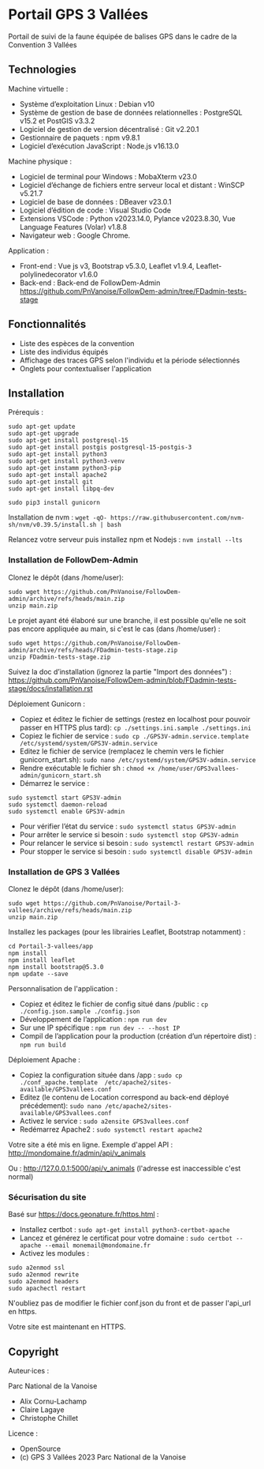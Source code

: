 # Portail GPS 3 Vallées
Portail de suivi de la faune équipée de balises GPS dans le cadre de la Convention 3 Vallées

## Technologies

Machine virtuelle :
- Système d’exploitation Linux : Debian v10
- Système de gestion de base de données relationnelles : PostgreSQL v15.2 et PostGIS v3.3.2
- Logiciel de gestion de version décentralisé : Git v2.20.1
- Gestionnaire de paquets : npm v9.8.1
- Logiciel d’exécution JavaScript : Node.js v16.13.0

Machine physique :
- Logiciel de terminal pour Windows : MobaXterm v23.0
- Logiciel d’échange de fichiers entre serveur local et distant : WinSCP v5.21.7
- Logiciel de base de données : DBeaver v23.0.1
- Logiciel d’édition de code : Visual Studio Code
- Extensions VSCode : Python v2023.14.0, Pylance v2023.8.30, Vue Language Features (Volar) v1.8.8
- Navigateur web : Google Chrome.

Application :
- Front-end : Vue js v3, Bootstrap v5.3.0, Leaflet v1.9.4, Leaflet-polylinedecorator v1.6.0
- Back-end : Back-end de FollowDem-Admin https://github.com/PnVanoise/FollowDem-admin/tree/FDadmin-tests-stage 

## Fonctionnalités 

- Liste des espèces de la convention
- Liste des individus équipés 
- Affichage des traces GPS selon l'individu et la période sélectionnés 
- Onglets pour contextualiser l'application

## Installation 

Prérequis :
```
sudo apt-get update
sudo apt-get upgrade
sudo apt-get install postgresql-15
sudo apt-get install postgis postgresql-15-postgis-3
sudo apt-get install python3
sudo apt-get install python3-venv
sudo apt-get instamm python3-pip
sudo apt-get install apache2
sudo apt-get install git
sudo apt-get install libpq-dev

sudo pip3 install gunicorn
```
Installation de nvm : `wget -qO- https://raw.githubusercontent.com/nvm-sh/nvm/v0.39.5/install.sh | bash`

Relancez votre serveur puis installez npm et Nodejs : `nvm install --lts`

### Installation de FollowDem-Admin 

Clonez le dépôt (dans /home/user):
```
sudo wget https://github.com/PnVanoise/FollowDem-admin/archive/refs/heads/main.zip
unzip main.zip
```
Le projet ayant été élaboré sur une branche, il est possible qu'elle ne soit pas encore appliquée au main, si c'est le cas (dans /home/user) :
```
sudo wget https://github.com/PnVanoise/FollowDem-admin/archive/refs/heads/FDadmin-tests-stage.zip
unzip FDadmin-tests-stage.zip 
```
Suivez la doc d’installation (ignorez la partie "Import des données") : https://github.com/PnVanoise/FollowDem-admin/blob/FDadmin-tests-stage/docs/installation.rst 

Déploiement Gunicorn :
- Copiez et éditez le fichier de settings (restez en localhost pour pouvoir passer en HTTPS plus tard): `cp ./settings.ini.sample ./settings.ini`
- Copiez le fichier de service : `sudo cp ./GPS3V-admin.service.template /etc/systemd/system/GPS3V-admin.service`
- Editez le fichier de service (remplacez le chemin vers le fichier gunicorn_start.sh): `sudo nano /etc/systemd/system/GPS3V-admin.service`
- Rendre exécutable le fichier sh : `chmod +x /home/user/GPS3vallees-admin/gunicorn_start.sh`
- Démarrez le service : 
```
sudo systemctl start GPS3V-admin
sudo systemctl daemon-reload
sudo systemctl enable GPS3V-admin
```
- Pour vérifier l’état du service : `sudo systemctl status GPS3V-admin`
- Pour arrêter le service si besoin : `sudo systemctl stop GPS3V-admin`
- Pour relancer le service si besoin : `sudo systemctl restart GPS3V-admin`
- Pour stopper le service si besoin : `sudo systemctl disable GPS3V-admin`

### Installation de GPS 3 Vallées

Clonez le dépôt (dans /home/user):
```
sudo wget https://github.com/PnVanoise/Portail-3-vallees/archive/refs/heads/main.zip
unzip main.zip 
```
Installez les packages (pour les librairies Leaflet, Bootstrap notamment) :
```
cd Portail-3-vallees/app 
npm install
npm install leaflet
npm install bootstrap@5.3.0
npm update --save
```
Personnalisation de l'application :
- Copiez et éditez le fichier de config situé dans /public : `cp ./config.json.sample ./config.json`
- Développement de l’application : `npm run dev`
- Sur une IP spécifique : `npm run dev -- --host IP` 
- Compil de l’application pour la production (création d’un répertoire dist) : `npm run build` 

Déploiement Apache :
- Copiez la configuration située dans /app : `sudo cp ./conf_apache.template  /etc/apache2/sites-available/GPS3vallees.conf`  
- Editez (le contenu de Location correspond au back-end déployé précédement): `sudo nano /etc/apache2/sites-available/GPS3vallees.conf`
- Activez le service : `sudo a2ensite GPS3vallees.conf`
- Redémarrez Apache2 : `sudo systemctl restart apache2`

Votre site a été mis en ligne. Exemple d'appel API : http://mondomaine.fr/admin/api/v_animals 

Ou : http://127.0.0.1:5000/api/v_animals (l'adresse est inaccessible c'est normal)

### Sécurisation du site

Basé sur https://docs.geonature.fr/https.html :
- Installez certbot : `sudo apt-get install python3-certbot-apache`
- Lancez et générez le certificat pour votre domaine : `sudo certbot --apache --email monemail@mondomaine.fr`
- Activez les modules :
```
sudo a2enmod ssl
sudo a2enmod rewrite
sudo a2enmod headers
sudo apachectl restart
```

N'oubliez pas de modifier le fichier conf.json du front et de passer l'api_url en https.

Votre site est maintenant en HTTPS. 

## Copyright
Auteur·ices :

Parc National de la Vanoise

- Alix Cornu-Lachamp
- Claire Lagaye
- Christophe Chillet 

Licence :

- OpenSource
- (c) GPS 3 Vallées 2023 Parc National de la Vanoise

